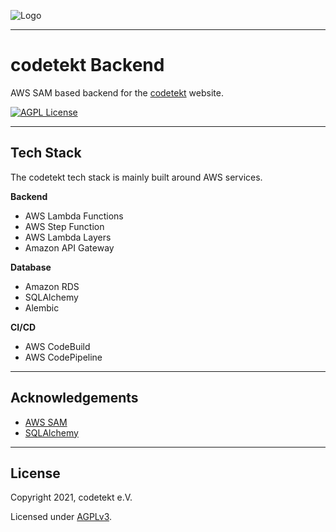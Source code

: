 ![Logo](https://codetekt-logo.s3.eu-central-1.amazonaws.com/codetekt_V2_rgb%404x.png)

---

# codetekt Backend

AWS SAM based backend for the [codetekt](https://codetekt.org) website.

[![AGPL License](https://img.shields.io/badge/license-AGPL-blue.svg)](http://www.gnu.org/licenses/agpl-3.0)

---

## Tech Stack

The codetekt tech stack is mainly built around AWS services.

**Backend**

- AWS Lambda Functions
- AWS Step Function
- AWS Lambda Layers
- Amazon API Gateway

**Database**

- Amazon RDS
- SQLAlchemy
- Alembic

**CI/CD**

- AWS CodeBuild
- AWS CodePipeline

---

## Acknowledgements

- [AWS SAM](https://aws.amazon.com/de/serverless/sam/)
- [SQLAlchemy](https://www.sqlalchemy.org/)

---

## License

Copyright 2021, codetekt e.V.

Licensed under [AGPLv3](https://www.gnu.org/licenses/agpl-3.0.html).
